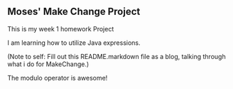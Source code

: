 ## Moses' Make Change Project
This is my week 1 homework Project

I am learning how to utilize Java expressions.

(Note to self: Fill out this README.markdown file as a blog, talking through what i do for MakeChange.)

The modulo operator is awesome!
